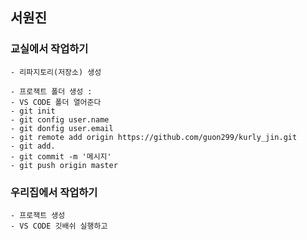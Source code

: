 ## 서원진

### 교실에서 작업하기
    - 리파지토리(저장소) 생성

    - 프로잭트 폴더 생성 : 
    - VS CODE 폴더 열어준다
    - git init
    - git config user.name
    - git donfig user.email
    - git remote add origin https://github.com/guon299/kurly_jin.git
    - git add.
    - git commit -m '메시지'
    - git push origin master

### 우리집에서 작업하기
    - 프로잭트 생성
    - VS CODE 깃배쉬 실행하고
